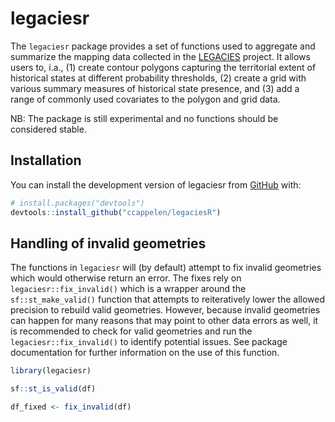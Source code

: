 
<!-- README.md is generated from README.Rmd. Please edit that file -->

# legaciesr

<!-- badges: start -->
<!-- badges: end -->

The `legaciesr` package provides a set of functions used to aggregate
and summarize the mapping data collected in the
[LEGACIES](https://www.legacies-project.com) project. It allows users
to, i.a., (1) create contour polygons capturing the territorial extent
of historical states at different probability thresholds, (2) create a
grid with various summary measures of historical state presence, and (3)
add a range of commonly used covariates to the polygon and grid data.

NB: The package is still experimental and no functions should be
considered stable.

## Installation

You can install the development version of legaciesr from
[GitHub](https://github.com/) with:

``` r
# install.packages("devtools")
devtools::install_github("ccappelen/legaciesR")
```

## Handling of invalid geometries

The functions in `legaciesr` will (by default) attempt to fix invalid
geometries which would otherwise return an error. The fixes rely on
`legaciesr::fix_invalid()` which is a wrapper around the
`sf::st_make_valid()` function that attempts to reiteratively lower the
allowed precision to rebuild valid geometries. However, because invalid
geometries can happen for many reasons that may point to other data
errors as well, it is recommended to check for valid geometries and run
the `legaciesr::fix_invalid()` to identify potential issues. See package
documentation for further information on the use of this function.

``` r
library(legaciesr)

sf::st_is_valid(df)

df_fixed <- fix_invalid(df)
```

<!-- What is special about using `README.Rmd` instead of just `README.md`? You can include R chunks like so: -->
<!-- ```{r cars} -->
<!-- summary(cars) -->
<!-- ``` -->
<!-- You'll still need to render `README.Rmd` regularly, to keep `README.md` up-to-date. `devtools::build_readme()` is handy for this. -->
<!-- You can also embed plots, for example: -->
<!-- ```{r pressure, echo = FALSE} -->
<!-- plot(pressure) -->
<!-- ``` -->
<!-- In that case, don't forget to commit and push the resulting figure files, so they display on GitHub and CRAN. -->
